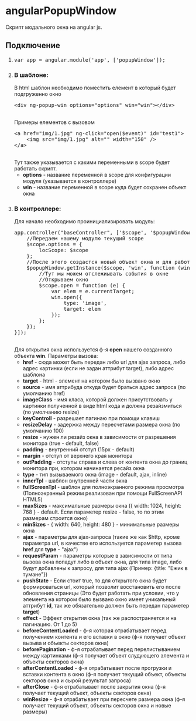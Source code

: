 angularPopupWindow
==================

Скрипт модального окна на angular js.
<h2>Подключение</h2>
<ol>
    <li>
        <pre>var app = angular.module('app', ['popupWindow']);</pre>
    </li>
    <li>
        <h3>В шаблоне:</h3>
        В html шаблон необходимо поместить елемент в который будет подгруженно окно
        <pre>
&lt;div ng-popup-win options="options" win="win"&gt;&lt;/div&gt;
        </pre>
        Примеры елементов с вызовом
        <pre>
&lt;a href="img/1.jpg" ng-click="open($event)" id="test1"&gt;
    &lt;img src="img/1.jpg" alt="" width="150" /&gt;
&lt;/a&gt;
        </pre>
        Тут также указывается с какими переменными в scope будет работать скрипт.
        <ul>
            <li>
                <b>options</b> - название переменной в scope для конфигурации модуля (указывается в контроллере)
            </li>
            <li>
                <b>win</b> - название переменной в scope куда будет сохранен объект окна
            </li>
        </ul>
    </li>
    <li>
        <h3>В контроллере:</h3>
        Для начало необходимо проинициализировать модуль:
        <pre>
app.controller("baseController", ['$scope', '$popupWindow', function ($scope, $popupWindow) {
    //Передаем нашему модулю текущий scope
    $scope.options = {
        locScope: $scope
    };
    //После этого создастся новый объект окна и для работы с ним мы должны его получить
    $popupWindow.getInstance($scope, 'win', function (win) {
        //Тут мы можем отслежиывать события в окне
        //Открываем окно
        $scope.open = function (e) {
            var elem = e.currentTarget;
            win.open({
                type: 'image',
                target: elem
            });
        };
    });
}]);
        </pre>
        Для открытия окна используется ф-я <b>open</b> нашего созданного объекта <b>win</b>. Параметры вызова:
        <ul>
            <li>
                <b>href</b> - сюда  может быть передан либо url для ajax запроса, либо адрес картинки (если не задан аттрибут target),
                либо адрес шаблона
            </li>
            <li>
                <b>target</b> - html - элемент на котором было вызвано окно
            </li>
            <li>
                <b>source</b> - имя аттрибуда откуда будет браться адрес запроса (по умолчанию href)
            </li>
            <li>
                <b>imageClass</b> - имя класа, которой должен присутствовать у картинки полученной в виде html кода и должна резайзмиться (по умолчанию resize)
            </li>
            <li>
                <b>keyControll</b> - разрешает пагинаю при помощи клавиш
            </li>
            <li>
                <b>resizeDelay</b> - задержка между пересчетами размера окна (по умолчанию 100)
            </li>
            <li>
                <b>resize</b> - нужен ли резайз окна в зависимости от разрешения монитора (true - default, false)
            </li>
            <li>
                <b>padding</b> - внутренний отступ (15px - default)
            </li>
            <li>
                <b>margin</b> - отступ от верхнего края монитора
            </li>
            <li>
                <b>outPadding</b> - отступы справа и слева от контента окна до границ монитора при, котором начинается ресайз окна
            </li>
            <li>
                <b>type</b> - тип вызываемого окна (image - default, ajax, inline)
            </li>
            <li>
                <b>innerTpl</b> - шаблон внутренней части окна
            </li>
            <li>
                <b>fullScreenTpl</b> - шаблон для полноэкранного режима просмотра (Полноэкранный режим реализован при помощи FullScreenAPI HTML5)
            </li>
            <li>
                <b>maxSizes</b> - максимальные размеры окна ({
                                width: 1024,
                                height: 768
                                } - default. Если параметер resize - false, то по этим размерам строится окно)
            </li>
            <li>
                <b>minSizes</b> - {
                                width: 640,
                                height: 480
                                } - минимальные размеры окна
            </li>
            <li>
                <b>ajax</b> - параметры для ajax-запроса (такие же как $http, кроме параметра url, в качестве его используется параметер вызова <b>href</b> для <b>type</b> - "ajax")
            </li>
            <li><b>requestParam</b> - параметры которые в зависимости от типа вызова окна попадут либо в объект
                                окна, для типа image, либо будут добавлены к запросу, для типа ajax (Пример: {title: "Ежик в
                                тумане"})
            </li>
            <li><b>pushState</b> - Если стоит true, то для открытого окна будет формироваться url, который позволит восcтановить его после обновления страницы (Это будет работать при условии,
            что у элемента на котором было вызвано окно имеет уникальный аттрибут <b>id</b>, так же обязательно должен быть передан параметер <b>target</b>)
            </li>
            <li>
               <b>effect</b> - Эффект открытия окна (так же распостраняется и на пагинацию. От 1 до 5)
            </li>
            <li><b>beforeContentLoaded</b> - ф-я которая отрабатывает перед получением контента и его вставки в окно (ф-я получает объект вызыва и объекты секторов окна)</li>
            <li><b>beforePagination</b> - ф-я отрабатывает перед перелистыванием между картинками (ф-я получает объект слудующего элемента и объекты секторов окна)</li>
            <li><b>afterContentLoaded</b> - ф-я отрабатывает после прогрузки и вставки контента в окно (ф-я получает текущий объект, объекты секторов окна и сырой результат запроса)</li>
            <li><b>afterClose</b> - ф-я отрабатывает после закрытия окна (ф-я получает текущий объект, объекты секторов окна)</li>
            <li><b>winResize</b> - ф-я отрабатывает при пересчете размера окна (ф-я получает текущий объект, объекты секторов окна и новые размеры)</li>
        </ul>
    </li>
</ol>
